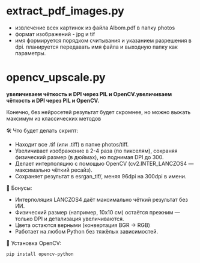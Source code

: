 # extract_pdf_images.py
- извлечение всех картинок из файла Albom.pdf в папку photos
- формат изображений - jpg и tif
- имя формируется порядком считывания и указанием разрешения в dpi.
планируется передавать имя файла и выходную папку как параметры.

# opencv_upscale.py 
**увеличиваем чёткость и DPI через PIL и OpenCV.увеличиваем чёткость и DPI через PIL и OpenCV.**

Конечно, без нейросетей результат будет скромнее, но можно выжать максимум из классических методов

🛠 Что будет делать скрипт:
- Находит все .tif (или .tiff) в папке photos/tiff.
- Увеличивает изображение в 2-4 раза (по пикселям), сохраняя физический размер (в дюймах), но поднимая DPI до 300.
- Делает интерполяцию с помощью OpenCV (cv2.INTER_LANCZOS4 — максимально чёткий ресайз).
- Сохраняет результат в esrgan_tif/, меняя 96dpi на 300dpi в имени.

🔋 Бонусы:
- Интерполяция LANCZOS4 даёт максимально чёткий результат без ИИ.
- Физический размер (например, 10x10 см) остаётся прежним — только DPI и детализация увеличиваются.
- Цвета остаются верными (конвертация BGR → RGB)
- Работает на любом Python без тяжёлых зависимостей.

💉 Установка OpenCV:
```bash
pip install opencv-python
```
